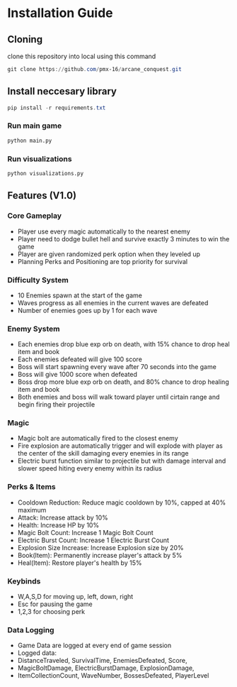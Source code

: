 # Installation Guide
## Cloning
clone this repository into local using this command
```powershell
git clone https://github.com/pmx-16/arcane_conquest.git
```
## Install neccesary library
```powershell
pip install -r requirements.txt
```

### Run main game

```bash
python main.py
```

### Run visualizations

```bash
python visualizations.py
```

## Features (V1.0)
### Core Gameplay
- Player use every magic automatically to the nearest enemy
- Player need to dodge bullet hell and survive exactly 3 minutes to win the game
- Player are given randomized perk option when they leveled up
- Planning Perks and Positioning are top priority for survival
### Difficulty System
- 10 Enemies spawn at the start of the game
- Waves progress as all enemies in the current waves are defeated
- Number of enemies goes up by 1 for each wave
### Enemy System
- Each enemies drop blue exp orb on death, with 15% chance to drop heal item and book
- Each enemies defeated will give 100 score
- Boss will start spawning every wave after 70 seconds into the game
- Boss will give 1000 score when defeated
- Boss drop more blue exp orb on death, and 80% chance to drop healing item and book
- Both enemies and boss will walk toward player until cirtain range and begin firing their projectile
### Magic
- Magic bolt are automatically fired to the closest enemy
- Fire explosion are automatically trigger and will explode with player as the center of the skill damaging every enemies in its range
- Electric burst function similar to projectile but with damage interval and slower speed hiting every enemy within its radius
### Perks & Items
- Cooldown Reduction: Reduce magic cooldown by 10%, capped at 40% maximum
- Attack: Increase attack by 10%
- Health: Increase HP by 10%
- Magic Bolt Count: Increase 1 Magic Bolt Count
- Electric Burst Count: Increase 1 Electric Burst Count
- Explosion Size Increase: Increase Explosion size by 20%
- Book(Item): Permanently increase player's attack by 5%
- Heal(Item): Restore player's health by 15%
### Keybinds
- W,A,S,D for moving up, left, down, right
- Esc for pausing the game
- 1,2,3 for choosing perk
### Data Logging
- Game Data are logged at every end of game session
- Logged data: 
- DistanceTraveled, SurvivalTime, EnemiesDefeated, Score,
- MagicBoltDamage, ElectricBurstDamage, ExplosionDamage,
- ItemCollectionCount, WaveNumber, BossesDefeated, PlayerLevel